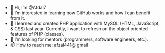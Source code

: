 - 👋 Hi, I’m @Afdal7
- 👀 I’m interested in learning how GitHub works and how I can benefit from it.
- 🌱 I learned and created PHP application with MySQL (HTML, JavaScript, & CSS) last year. Currently, I want to refresh on the object oriented features of PHP (classes).
- 💞️ I’m looking for mentors (programmers, software engineers, etc.).  
- 📫 How to reach me: afzal441@ gmail

<!---
Afdal7/Afdal7 is a ✨ special ✨ repository because its `README.md` (this file) appears on your GitHub profile.
You can click the Preview link to take a look at your changes.
--->
